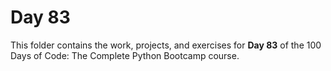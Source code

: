# Day 83

This folder contains the work, projects, and exercises for **Day 83** of the 100 Days of Code: The Complete Python Bootcamp course.
